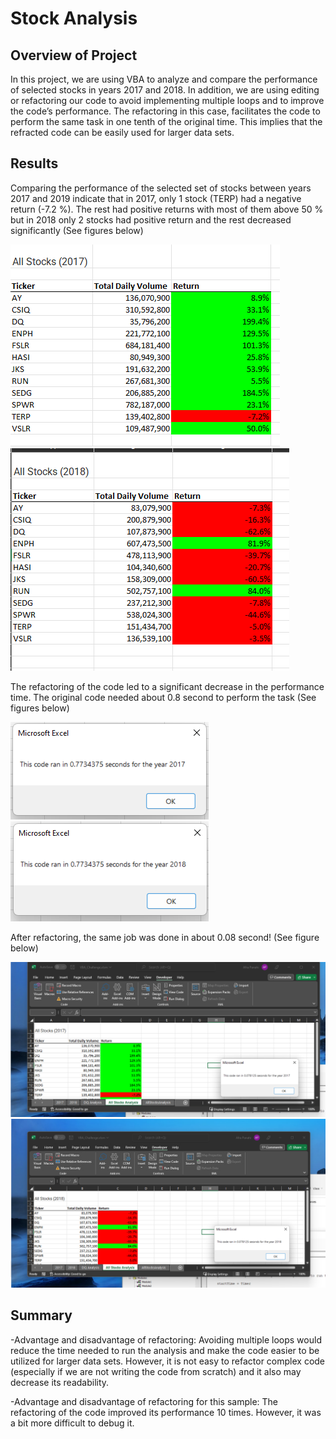 # Stock Analysis
## Overview of Project 
In this project, we are using VBA to analyze and compare the performance of selected stocks in years 2017 and 2018. In addition, we are using editing or refactoring our code to avoid implementing multiple loops and to improve the code’s performance. The refactoring in this case, facilitates the code to perform the same task in one tenth of the original time. This implies that the refracted code can be easily used for larger data sets.
## Results
Comparing the performance of the selected set of stocks between years 2017 and 2019 indicate that in 2017, only 1 stock (TERP) had a negative return (-7.2 %). The rest had positive returns with most of them above 50 % but in 2018 only 2 stocks had positive return and the rest decreased significantly
(See figures below)

![2017 stocks](/Resources/stocks_2017.png?raw=true "2017 stocks")
![2018 stocks](/Resources/stocks_2018.png?raw=true "2018 stocks")

The refactoring of the code led to a significant decrease in the performance time. The original code needed about 0.8 second to perform the task (See figures below)

![VBA performance 2017](/Resources/VBA_2017.png?raw=true "VBA performance 2017")
![VBA performance 2018](/Resources/VBA_2018.png?raw=true "VBA performance 2018")

After refactoring, the same job was done in about 0.08 second! (See figure below)

![VBA refactored performance 2017](/Resources/VBA_Challenge_2017.png?raw=true "VBA refactored performance 2018")
![VBA refactored performance 2018](/Resources/VBA_Challenge_2018.png?raw=true "VBA refactored performance 2018")

## Summary
-Advantage and disadvantage of refactoring: Avoiding multiple loops would reduce the time needed to run the analysis and make the code easier to be utilized for larger data sets. However, it is not easy to refactor complex code (especially if we are not writing the code from scratch) and it also may decrease its readability. 

-Advantage and disadvantage of refactoring for this sample: The refactoring of the code improved its performance 10 times. However, it was a bit more difficult to debug it.
